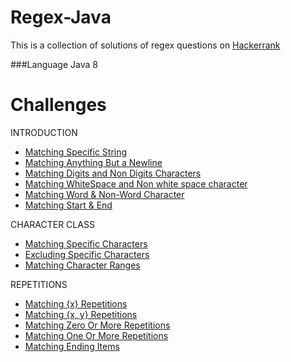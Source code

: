 # Regex-Java
This is a collection of solutions of regex questions on [Hackerrank](https://www.hackerrank.com/domains/regex/re-introduction)

###Language
Java 8

# Challenges
INTRODUCTION
* [Matching Specific String](https://github.com/PoojaB26/Regex-Java/blob/master/Introduction-01.java)
* [Matching Anything But a Newline](https://github.com/PoojaB26/Regex-Java/blob/master/Introduction-02.java)
* [Matching Digits and Non Digits Characters](https://github.com/PoojaB26/Regex-Java/blob/master/Introduction-03.java)
* [Matching WhiteSpace and Non white space character](https://github.com/PoojaB26/Regex-Java/blob/master/Introduction-04.java)
* [Matching Word & Non-Word Character](https://github.com/PoojaB26/Regex-Java/blob/master/Introduction-05.java)
* [Matching Start & End](https://github.com/PoojaB26/Regex-Java/blob/master/Introduction-06.java)

CHARACTER CLASS
* [Matching Specific Characters](https://github.com/PoojaB26/Regex-Java/blob/master/Character-01.java)
* [Excluding Specific Characters](https://github.com/PoojaB26/Regex-Java/blob/master/Character-02.java)
* [Matching Character Ranges](https://github.com/PoojaB26/Regex-Java/blob/master/Character-03.java)

REPETITIONS
* [Matching {x} Repetitions](https://github.com/PoojaB26/Regex-Java/blob/master/Repetition-01.java)
* [Matching {x, y} Repetitions](https://github.com/PoojaB26/Regex-Java/blob/master/Repetition-02.java)
* [Matching Zero Or More Repetitions](https://github.com/PoojaB26/Regex-Java/blob/master/Repetition-03.java)
* [Matching One Or More Repetitions](https://github.com/PoojaB26/Regex-Java/blob/master/Repetition-04.java)
* [Matching Ending Items](https://github.com/PoojaB26/Regex-Java/blob/master/Repetition-05.java)
